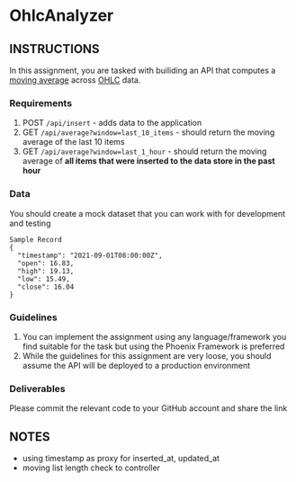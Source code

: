 # OhlcAnalyzer

## INSTRUCTIONS
In this assignment, you are tasked with builiding an API that computes a [moving average](https://en.wikipedia.org/wiki/Moving_average) across [OHLC](https://en.wikipedia.org/wiki/Open-high-low-close_chart) data.

### Requirements
1. POST `/api/insert` - adds data to the application
2. GET `/api/average?window=last_10_items` - should return the moving average of the last 10 items
3. GET `/api/average?window=last_1_hour` - should return the moving average of **all items that were inserted to the data store in the past hour**

### Data
You should create a mock dataset that you can work with for development and testing
```
Sample Record
{
  "timestamp": "2021-09-01T08:00:00Z",
  "open": 16.83,
  "high": 19.13,
  "low": 15.49,
  "close": 16.04
}
```

### Guidelines
1. You can implement the assignment using any language/framework you find suitable for the task but using the Phoenix Framework is preferred
2. While the guidelines for this assignment are very loose, you should assume the API will be deployed to a production environment

### Deliverables
Please commit the relevant code to your GitHub account and share the link

## NOTES
- using timestamp as proxy for inserted_at, updated_at
- moving list length check to controller